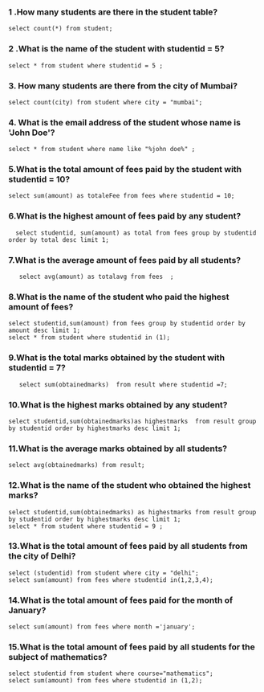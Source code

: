 ### 1 .How many students are there in the student table?
```
select count(*) from student;
```
### 2 .What is the name of the student with studentid = 5?
```
select * from student where studentid = 5 ;
```
### 3. How many students are there from the city of Mumbai?
```
select count(city) from student where city = "mumbai";
```
### 4. What is the email address of the student whose name is 'John Doe'?
```
select * from student where name like "%john doe%" ;
```
### 5.What is the total amount of fees paid by the student with studentid = 10?
```
select sum(amount) as totaleFee from fees where studentid = 10;
```
### 6.What is the highest amount of fees paid by any student?
```
  select studentid, sum(amount) as total from fees group by studentid order by total desc limit 1;
  ```
### 7.What is the average amount of fees paid by all students?
```
   select avg(amount) as totalavg from fees  ;
```
### 8.What is the name of the student who paid the highest amount of fees?
```
select studentid,sum(amount) from fees group by studentid order by amount desc limit 1;
select * from student where studentid in (1);
```
### 9.What is the total marks obtained by the student with studentid = 7?
```
   select sum(obtainedmarks)  from result where studentid =7;
```
### 10.What is the highest marks obtained by any student?
```
select studentid,sum(obtainedmarks)as highestmarks  from result group by studentid order by highestmarks desc limit 1;
```
### 11.What is the average marks obtained by all students?
```
select avg(obtainedmarks) from result;
```
### 12.What is the name of the student who obtained the highest marks?
```
select studentid,sum(obtainedmarks) as highestmarks from result group by studentid order by highestmarks desc limit 1;
select * from student where studentid = 9 ;
```
### 13.What is the total amount of fees paid by all students from the city of Delhi?
```
select (studentid) from student where city = "delhi";
select sum(amount) from fees where studentid in(1,2,3,4);
```
### 14.What is the total amount of fees paid for the month of January?
```
select sum(amount) from fees where month ='january';
```
### 15.What is the total amount of fees paid by all students for the subject of mathematics?
```
select studentid from student where course="mathematics";
select sum(amount) from fees where studentid in (1,2);
```
  












